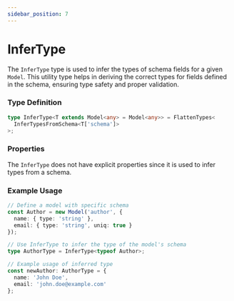 ```yaml
---
sidebar_position: 7
---
```


# InferType

The `InferType` type is used to infer the types of schema fields for a given `Model`. This utility type helps in deriving the correct types for fields defined in the schema, ensuring type safety and proper validation.

### Type Definition
```typescript
type InferType<T extends Model<any> = Model<any>> = FlattenTypes<
  InferTypesFromSchema<T['schema']>
>;
```

### Properties

The `InferType` does not have explicit properties since it is used to infer types from a schema.

### Example Usage
```typescript
// Define a model with specific schema
const Author = new Model('author', {
  name: { type: 'string' },
  email: { type: 'string', uniq: true }
});

// Use InferType to infer the type of the model's schema
type AuthorType = InferType<typeof Author>;

// Example usage of inferred type
const newAuthor: AuthorType = {
  name: 'John Doe',
  email: 'john.doe@example.com'
};
```